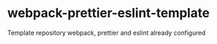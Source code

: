 # webpack-prettier-eslint-template
Template repository webpack, prettier and eslint already configured 
